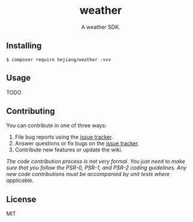 <h1 align="center"> weather </h1>

<p align="center"> A weather SDK.</p>


## Installing

```shell
$ composer require hejiang/weather -vvv
```

## Usage

TODO

## Contributing

You can contribute in one of three ways:

1. File bug reports using the [issue tracker](https://github.com/hejiang/weather/issues).
2. Answer questions or fix bugs on the [issue tracker](https://github.com/hejiang/weather/issues).
3. Contribute new features or update the wiki.

_The code contribution process is not very formal. You just need to make sure that you follow the PSR-0, PSR-1, and PSR-2 coding guidelines. Any new code contributions must be accompanied by unit tests where applicable._

## License

MIT